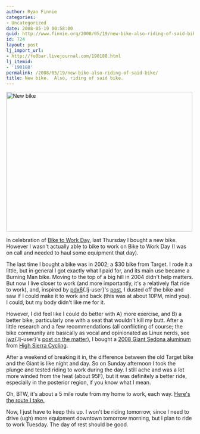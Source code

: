 ```yaml
---
author: Ryan Finnie
categories:
- Uncategorized
date: 2008-05-19 00:58:00
guid: http://www.finnie.org/2008/05/19/new-bike-also-riding-of-said-bike/
id: 724
layout: post
lj_import_url:
- http://fo0bar.livejournal.com/190188.html
lj_itemid:
- '190188'
permalink: /2008/05/19/new-bike-also-riding-of-said-bike/
title: New bike.  Also, riding of said bike.
---
```

[<img src="http://farm3.static.flickr.com/2305/2504212189_b30522287a.jpg" width="500" height="375" alt="New bike" />](http://www.flickr.com/photos/fo0bar/2504212189/ "New bike by fo0bar, on Flickr")
  
In celebration of [Bike to Work Day](http://www.sfbike.org/?btwd), last Thursday I bought a new bike. However I wasn't actually able to bike to work on Bike to Work Day (I was on call and needed to haul some equipment that day).

The last time I bought a bike was in 2002; a $30 bike from Target. I rode it a little, but in general I got exactly what I paid for, and its main use became a Burning Man bike. Moving to the top of a big hill in 2004 didn't help matters. But now I live closer to work (and more importantly, it's a relatively flat ride to work), and, inspired by [pdx6](http://www.livejournal.com/users/pdx6){.lj-user}'s [post](http://pdx6.livejournal.com/400457.html), I dusted off the bike and saw if I could make it to work and back (this was at about 10PM, mind you). I could, but my body didn't like me for it.

However, I did feel like I could do better with A) more exercise, and B) a better bike, particularly one with a seat that wouldn't kill my butt. After a little research and a few recommendations (all conflicting of course; the bike community are basically as vocal and opinionated as Linux nerds, see [jwz](http://www.livejournal.com/users/jwz){.lj-user}'s [post on the matter](http://jwz.livejournal.com/883988.html)), I bought a [2008 Giant Sedona aluminum](http://www.giant-bicycles.com/en-us/bikes/lifestyle/1277/29341/ma) from [High Sierra Cycling](http://highsierracycling.com/).

After a weekend of breaking it in, the difference between the old Target bike and the Giant is like night and day. So on Sunday afternoon I took the plunge and tested riding to work during the day. I still ache and was a lot more winded from the heat (about 95F), but it was definitely a better ride, especially in the posterior region, if you know what I mean.

Oh, BTW, it's about a 5 mile route from my home to work, each way. [Here's the route I take.](http://maps.google.com/maps?f=d&hl=en&geocode=10112085948171656454,39.473534,-119.799550%3B5787440814011725251,39.467320,-119.781467%3B2710272381553396005,39.459177,-119.775419%3B13726873054563493171,39.441890,-119.762150&saddr=4959+Talbot+Ln,+Reno,+NV+89509&daddr=Sierra+Rose+Dr+%4039.473534,+-119.799550+to:39.466746,-119.7896+to:Campus+Way+%4039.467320,+-119.781467+to:Colbert+Dr+%4039.459177,+-119.775419+to:Gateway+Dr+%4039.441890,+-119.762150+to:10315+Professional+Cir,+Reno,+NV+89521&mra=dpe&mrcr=0&mrsp=2&sz=14&via=1,2,3,4,5&sll=39.473173,-119.79003&sspn=0.027032,0.058365&ie=UTF8&ll=39.456342,-119.772263&spn=0.054077,0.11673&t=p&z=13)

Now, I just have to keep this up. I won't be riding tomorrow, since I need to drive (ugh) more equipment downtown tomorrow morning, but I plan to ride to work Tuesday. The day of rest should be good.
